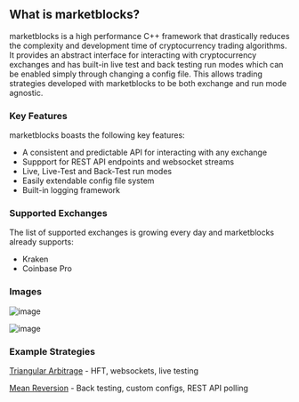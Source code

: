 ## What is marketblocks?
marketblocks is a high performance C++ framework that drastically reduces the complexity and development time of cryptocurrency trading algorithms. It provides an abstract interface for interacting with cryptocurrency exchanges and has built-in live test and back testing run modes which can be enabled simply through changing a config file. This allows trading strategies developed with marketblocks to be both exchange and run mode agnostic.

### Key Features
marketblocks boasts the following key features:
  - A consistent and predictable API for interacting with any exchange
  - Suppport for REST API endpoints and websocket streams
  - Live, Live-Test and Back-Test run modes
  - Easily extendable config file system
  - Built-in logging framework

### Supported Exchanges
The list of supported exchanges is growing every day and marketblocks already supports:
  - Kraken
  - Coinbase Pro

### Images

![image](https://user-images.githubusercontent.com/43093246/169862323-9dcc4e90-9508-4027-b8f0-7720c46d6200.png)



![image](https://user-images.githubusercontent.com/43093246/169862691-26896b6a-bc97-4e73-aa0b-1194f4c50bf0.png)


### Example Strategies

[Triangular Arbitrage](https://github.com/marketblocks/triangular_arbitrage_example) - HFT, websockets, live testing

[Mean Reversion](https://github.com/marketblocks/mean_reversion_example) - Back testing, custom configs, REST API polling

